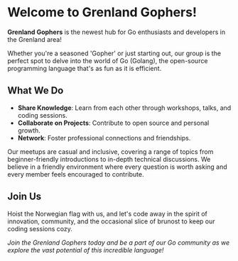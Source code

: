 # Welcome to Grenland Gophers!

**Grenland Gophers** is the newest hub for Go enthusiasts and developers in the Grenland area!

Whether you're a seasoned 'Gopher' or just starting out, our group is the perfect spot to delve into the world of Go (Golang), the open-source programming language that's as fun as it is efficient.

## What We Do

- **Share Knowledge**: Learn from each other through workshops, talks, and coding sessions.
- **Collaborate on Projects**: Contribute to open source and personal growth.
- **Network**: Foster professional connections and friendships.

Our meetups are casual and inclusive, covering a range of topics from beginner-friendly introductions to in-depth technical discussions. We believe in a friendly environment where every question is worth asking and every member feels encouraged to contribute.

## Join Us

Hoist the Norwegian flag with us, and let's code away in the spirit of innovation, community, and the occasional slice of brunost to keep our coding sessions cozy.

*Join the Grenland Gophers today and be a part of our Go community as we explore the vast potential of this incredible language!*
